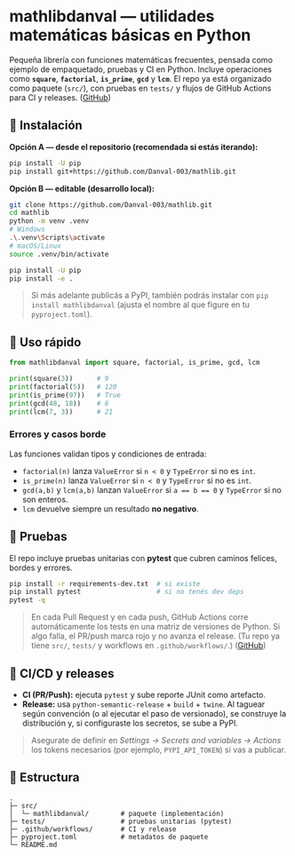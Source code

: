 # mathlibdanval — utilidades matemáticas básicas en Python

Pequeña librería con funciones matemáticas frecuentes, pensada como ejemplo de empaquetado, pruebas y CI en Python. Incluye operaciones como **`square`**, **`factorial`**, **`is_prime`**, **`gcd`** y **`lcm`**. El repo ya está organizado como paquete (`src/`), con pruebas en `tests/` y flujos de GitHub Actions para CI y releases. ([GitHub][1])

## 🚀 Instalación

**Opción A — desde el repositorio (recomendada si estás iterando):**

```bash
pip install -U pip
pip install git+https://github.com/Danval-003/mathlib.git
```

**Opción B — editable (desarrollo local):**

```bash
git clone https://github.com/Danval-003/mathlib.git
cd mathlib
python -m venv .venv
# Windows
.\.venv\Scripts\activate
# macOS/Linux
source .venv/bin/activate

pip install -U pip
pip install -e .
```

> Si más adelante publicás a PyPI, también podrás instalar con `pip install mathlibdanval` (ajusta el nombre al que figure en tu `pyproject.toml`).

## 🧭 Uso rápido

```python
from mathlibdanval import square, factorial, is_prime, gcd, lcm

print(square(3))      # 9
print(factorial(5))   # 120
print(is_prime(97))   # True
print(gcd(48, 18))    # 6
print(lcm(7, 3))      # 21
```

### Errores y casos borde

Las funciones validan tipos y condiciones de entrada:

* `factorial(n)` lanza `ValueError` si `n < 0` y `TypeError` si no es `int`.
* `is_prime(n)` lanza `ValueError` si `n < 0` y `TypeError` si no es `int`.
* `gcd(a,b)` y `lcm(a,b)` lanzan `ValueError` si `a == b == 0` y `TypeError` si no son enteros.
* `lcm` devuelve siempre un resultado **no negativo**.

## 🧪 Pruebas

El repo incluye pruebas unitarias con **pytest** que cubren caminos felices, bordes y errores.

```bash
pip install -r requirements-dev.txt  # si existe
pip install pytest                   # si no tenés dev deps
pytest -q
```

> En cada Pull Request y en cada push, GitHub Actions corre automáticamente los tests en una matriz de versiones de Python. Si algo falla, el PR/push marca rojo y no avanza el release. (Tu repo ya tiene `src/`, `tests/` y workflows en `.github/workflows/`.) ([GitHub][1])

## 🔁 CI/CD y releases

* **CI (PR/Push):** ejecuta `pytest` y sube reporte JUnit como artefacto.
* **Release:** usa `python-semantic-release` + `build` + `twine`. Al taguear según convención (o al ejecutar el paso de versionado), se construye la distribución y, si configuraste los secretos, se sube a PyPI.

> Asegurate de definir en *Settings → Secrets and variables → Actions* los tokens necesarios (por ejemplo, `PYPI_API_TOKEN`) si vas a publicar.

## 📂 Estructura 

```
.
├─ src/
│  └─ mathlibdanval/        # paquete (implementación)
├─ tests/                   # pruebas unitarias (pytest)
├─ .github/workflows/       # CI y release
├─ pyproject.toml           # metadatos de paquete
└─ README.md 
```

[1]: https://github.com/Danval-003/mathlib "GitHub - Danval-003/mathlib"


